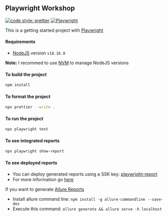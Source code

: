 ## Playwright Workshop

[![code style: prettier](https://img.shields.io/badge/code_style-prettier-ff69b4.svg?style=flat-square)](https://github.com/prettier/prettier)
[![Playwright](https://img.shields.io/badge/playwright-reports-brightgreen.svg)](https://josdem.github.io/playwright-workshop/)

This is a getting started project with [Playwright](https://playwright.dev/)

#### Requirements

- [NodeJS](https://nodejs.org/en/) version `v18.16.0`

**Note:** I recommed to use [NVM](https://github.com/nvm-sh/nvm) to manage NodeJS versions

#### To build the project

```bash
npm install
```

#### To format the project

```bash
npx prettier --write .
```

#### To run the project

```bash
npx playwright test
```

#### To see integrated reports

```bash
npx playwright show-report
```

#### To see deployed reports

- You can deploy generated reports using a SSK key: [playwright-report](https://josdem.io/playwright-report/)
- For more information go [here](https://josdem.io/techtalk/ux/playwright_reports_deployment/)

If you want to generate [Allure Reports](https://webdriver.io/docs/allure-reporter/)

- Install allure command line: `npm install -g allure-commandline --save-dev`
- Execute this command: `allure generate && allure serve -h localhost`
